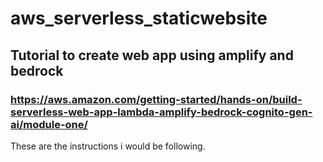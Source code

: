 # aws_serverless_staticwebsite

## Tutorial to create web app using amplify and bedrock

### https://aws.amazon.com/getting-started/hands-on/build-serverless-web-app-lambda-amplify-bedrock-cognito-gen-ai/module-one/

These are the instructions i would be following.
